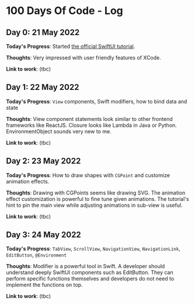 # 100 Days Of Code - Log

## Day 0: 21 May 2022

**Today's Progress**: Started [the official SwiftUI tutorial](https://developer.apple.com/tutorials/swiftui).

**Thoughts**: Very impressed with user friendly features of XCode.

**Link to work**: (tbc)

## Day 1: 22 May 2022

**Today's Progress**: `View` components, Swift modifiers, how to bind data and state

**Thoughts**: View component statements look similar to other frontend frameworks like ReactJS. Closure looks like Lambda in Java or Python. EnvironmentObject sounds very new to me.

**Link to work**: (tbc)

## Day 2: 23 May 2022

**Today's Progress**: How to draw shapes with `CGPoint` and customize animation effects.

**Thoughts**: Drawing with CGPoints seems like drawing SVG. The animation effect customization is powerful to fine tune given animations. The tutorial's hint to pin the main view while adjusting animations in sub-view is useful.

**Link to work**: (tbc)

## Day 3: 24 May 2022

**Today's Progress**: `TabView`, `ScrollView`, `NavigationView`, `NavigationLink`, `EditButton`, `@Environment`

**Thoughts**: Modifier is a powerful tool in Swift. A developer should understand deeply SwiftUI components such as EditButton. They can perform specific functions themselves and developers do not need to implement the functions on top.

**Link to work**: (tbc)
